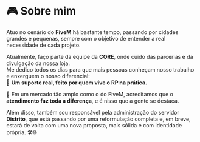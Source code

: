# 🎮 Sobre mim

Atuo no cenário do **FiveM** há bastante tempo, passando por cidades grandes e pequenas, sempre com o objetivo de entender a real necessidade de cada projeto.

Atualmente, faço parte da equipe da **CORE**, onde cuido das parcerias e da divulgação da nossa loja.  
Me dedico todos os dias para que mais pessoas conheçam nosso trabalho e enxerguem o nosso diferencial:  
🚀 **Um suporte real, feito por quem vive o RP na prática.**

🧠 Em um mercado tão amplo como o do FiveM, acreditamos que o **atendimento faz toda a diferença**, e é nisso que a gente se destaca.

Além disso, também sou responsável pela administração do servidor **Distrito**, que está passando por uma reformulação completa e, em breve, estará de volta com uma nova proposta, mais sólida e com identidade própria. 🛠️🌐
